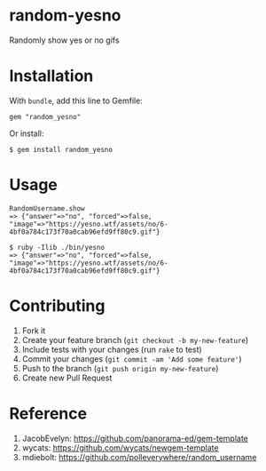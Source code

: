 # random-yesno
Randomly show yes or no gifs

# Installation

With `bundle`, add this line to Gemfile:

    gem "random_yesno"

Or install:

    $ gem install random_yesno

# Usage

```
RandomUsername.show
=> {"answer"=>"no", "forced"=>false, "image"=>"https://yesno.wtf/assets/no/6-4bf0a784c173f70a0cab96efd9ff80c9.gif"}
```

```
$ ruby -Ilib ./bin/yesno
=> {"answer"=>"no", "forced"=>false, "image"=>"https://yesno.wtf/assets/no/6-4bf0a784c173f70a0cab96efd9ff80c9.gif"}
```

# Contributing

1. Fork it
2. Create your feature branch (`git checkout -b my-new-feature`)
3. Include tests with your changes (run `rake` to test)
4. Commit your changes (`git commit -am 'Add some feature'`)
5. Push to the branch (`git push origin my-new-feature`)
6. Create new Pull Request

# Reference

1. JacobEvelyn: https://github.com/panorama-ed/gem-template
2. wycats: https://github.com/wycats/newgem-template
3. mdiebolt: https://github.com/polleverywhere/random_username